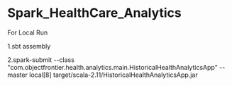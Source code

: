 # Spark_HealthCare_Analytics

For Local Run

1.sbt assembly

2.spark-submit --class "com.objectfrontier.health.analytics.main.HistoricalHealthAnalyticsApp" --master local[8] target/scala-2.11/HistoricalHealthAnalyticsApp.jar
